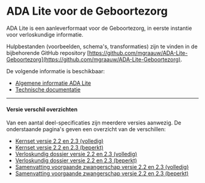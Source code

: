 # ADA Lite voor de Geboortezorg

ADA Lite is een aanleverformaat voor de Geboortezorg, in eerste instantie voor verloskundige informatie. 

Hulpbestanden (voorbeelden, schema's, transformaties) zijn te vinden in de bijbehorende GitHub repository [https://github.com/mgraauw/ADA-Lite-Geboortezorg](https://github.com/mgraauw/ADA-Lite-Geboortezorg).

De volgende informatie is beschikbaar:

* [Algemene informatie ADA Lite](general)
* [Technische documentatie](technical-documentation)


----------


#### Versie verschil overzichten

Van een aantal deel-specificaties zijn meerdere versies aanwezig. De onderstaande pagina's geven een overzicht van de verschillen:

* [Kernset versie 2.2 en 2.3 (volledig)](diffs/diff-kernset-22-23.html)
* [Kernset versie 2.2 en 2.3 (beperkt)](diffs/diff-kernset-22-23.limited.html)
* [Verloskundig dossier versie 2.2 en 2.3 (volledig)](diffs/diff-verloskundig-dossier-22-23.html)
* [Verloskundig dossier versie 2.2 en 2.3 (beperkt)](diffs/diff-verloskundig-dossier-22-23.limited.html)
* [Samenvatting voorgaande zwangerschap versie 2.2 en 2.3 (volledig)](diffs/diff-samenvatting-voorgaande-zwangerschap-22-23.html)
* [Samenvatting voorgaande zwangerschap versie 2.2 en 2.3 (beperkt)](diffs/diff-samenvatting-voorgaande-zwangerschap-22-23.limited.html)

